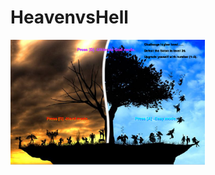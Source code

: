 # HeavenvsHell
<img src="https://github.com/kbains9111/HeavenvsHell/blob/master/Start%20Screen.png" height="200px">

